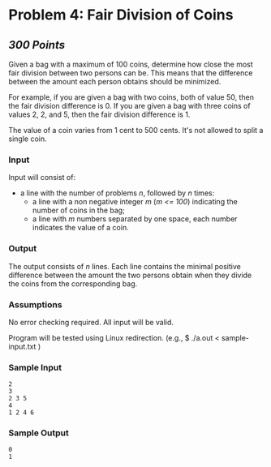 # Problem 4: Fair Division of Coins
## *300 Points*

Given a bag with a maximum of 100 coins, determine how close the most fair division between two persons can be. This means that the difference between the amount each person obtains should be minimized. 

For example, if you are given a bag with two coins, both of value 50, then the fair division difference is 0. If you are given a bag with three coins of values 2, 2, and 5, then the fair division difference is 1. 

The value of a coin varies from 1 cent to 500 cents. It's not allowed to split a single coin.

### Input 
Input will consist of:

* a line with the number of problems *n*, followed by *n* times:
 	* a line with a non negative integer *m* (*m <= 100*) indicating the number of coins in the bag;
 	* a line with *m* numbers separated by one space, each number indicates the value of a coin.

### Output
The output consists of *n* lines. Each line contains the minimal positive difference between the amount the two persons obtain when they divide the coins from the corresponding bag.

### Assumptions
No error checking required. All input will be valid.

Program will be tested using Linux redirection. (e.g., $ ./a.out < sample-input.txt )

### Sample Input
```
2
3
2 3 5
4
1 2 4 6
```
### Sample Output

```
0
1
```